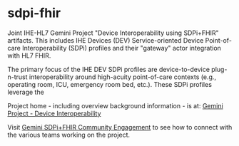 # sdpi-fhir
Joint IHE-HL7 Gemini Project "Device Interoperability using SDPi+FHIR" artifacts.  This includes IHE Devices (DEV) Service-oriented Device Point-of-care Interoperability (SDPi) profiles and their "gateway" actor integration with HL7 FHIR.  

The primary focus of the IHE DEV SDPi profiles are device-to-device plug-n-trust interoperability around high-acuity point-of-care contexts (e.g., operating room, ICU, emergency room bed, etc.).  These SDPi profiles leverage the 

 Project home - including overview background information - is at: [Gemini Project - Device Interoperability](https://confluence.hl7.org/pages/viewpage.action?pageId=66926431) 

Visit [Gemini SDPi+FHIR Community Engagement](https://confluence.hl7.org/display/GP/Community+Engagement) to see how to connect with the various teams working on the project.
